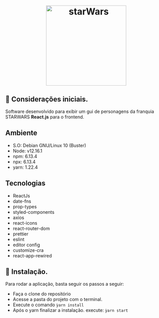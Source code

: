 <h1 align="center">
  <img alt="starWars" title="starWars" src="https://i.ibb.co/bRPVM6t/logo.png" width="250px" />
</h1>

## 🚀 Considerações iniciais.

Software desenvolvido para exibir um gui de personagens da franquia STARWARS **React.js** para o frontend.

## Ambiente
- S.O: Debian GNU/Linux 10 (Buster)
- Node: v12.16.1
- npm: 6.13.4
- npx: 6.13.4
- yarn: 1.22.4

## Tecnologias
- ReactJs
- date-fns
- prop-types
- styled-components
- axios
- react-icons
- react-router-dom
- prettier
- eslint
- editor config
- customize-cra
- react-app-rewired


## 🚀 Instalação.

Para rodar a aplicação, basta seguir os passos a seguir:

- Faça o clone do repositório
- Acesse a pasta do projeto com o terminal.
- Execute o comando ```ỳarn install```
- Após o yarn finalizar a instalação. execute: ```ỳarn start```

